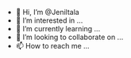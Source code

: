 - 👋 Hi, I’m @Jeniltala
- 👀 I’m interested in ...
- 🌱 I’m currently learning ...
- 💞️ I’m looking to collaborate on ...
- 📫 How to reach me ...

<!---
Jeniltala/Jeniltala is a ✨ special ✨ repository because its `README.md` (this file) appears on your GitHub profile.
You can click the Preview link to take a look at your changes.
--->

